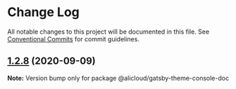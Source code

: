 # Change Log

All notable changes to this project will be documented in this file.
See [Conventional Commits](https://conventionalcommits.org) for commit guidelines.

## [1.2.8](https://github.com/aliyun/console-components/compare/@alicloud/gatsby-theme-console-doc@1.2.7...@alicloud/gatsby-theme-console-doc@1.2.8) (2020-09-09)

**Note:** Version bump only for package @alicloud/gatsby-theme-console-doc
